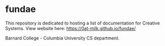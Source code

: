 # fundae


This repository is dedicated to hosting a list of documentation for Creative Systems.
View website here: https://0at-milk.github.io/fundae/

Barnard College - Columbia University CS department.

